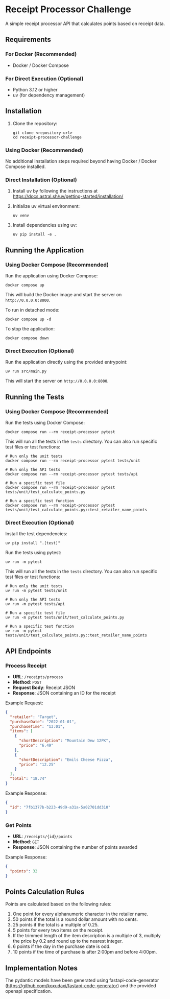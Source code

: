 # Receipt Processor Challenge

A simple receipt processor API that calculates points based on receipt data.

## Requirements

### For Docker (Recommended)
- Docker / Docker Compose

### For Direct Execution (Optional)
- Python 3.12 or higher
- uv (for dependency management)

## Installation

1. Clone the repository:
   ```
   git clone <repository-url>
   cd receipt-processor-challenge
   ```

### Using Docker (Recommended)
No additional installation steps required beyond having Docker / Docker Compose installed.

### Direct Installation (Optional)
1. Install uv by following the instructions at https://docs.astral.sh/uv/getting-started/installation/

2. Initialize uv virtual environment:
   ```
   uv venv
   ```

3. Install dependencies using uv:
   ```
   uv pip install -e .
   ```

## Running the Application

### Using Docker Compose (Recommended)
Run the application using Docker Compose:

```
docker compose up
```

This will build the Docker image and start the server on `http://0.0.0.0:8000`.

To run in detached mode:

```
docker compose up -d
```

To stop the application:

```
docker compose down
```

### Direct Execution (Optional)
Run the application directly using the provided entrypoint:

```
uv run src/main.py
```

This will start the server on `http://0.0.0.0:8000`.

## Running the Tests

### Using Docker Compose (Recommended)

Run the tests using Docker Compose:

```
docker compose run --rm receipt-processor pytest
```

This will run all the tests in the `tests` directory. You can also run specific test files or test functions:

```
# Run only the unit tests
docker compose run --rm receipt-processor pytest tests/unit

# Run only the API tests
docker compose run --rm receipt-processor pytest tests/api

# Run a specific test file
docker compose run --rm receipt-processor pytest tests/unit/test_calculate_points.py

# Run a specific test function
docker compose run --rm receipt-processor pytest tests/unit/test_calculate_points.py::test_retailer_name_points
```

### Direct Execution (Optional)

Install the test dependencies:

```
uv pip install ".[test]"
```

Run the tests using pytest:

```
uv run -m pytest
```

This will run all the tests in the `tests` directory. You can also run specific test files or test functions:

```
# Run only the unit tests
uv run -m pytest tests/unit

# Run only the API tests
uv run -m pytest tests/api

# Run a specific test file
uv run -m pytest tests/unit/test_calculate_points.py

# Run a specific test function
uv run -m pytest tests/unit/test_calculate_points.py::test_retailer_name_points
```

## API Endpoints

### Process Receipt

- **URL**: `/receipts/process`
- **Method**: `POST`
- **Request Body**: Receipt JSON
- **Response**: JSON containing an ID for the receipt

Example Request:
```json
{
  "retailer": "Target",
  "purchaseDate": "2022-01-01",
  "purchaseTime": "13:01",
  "items": [
    {
      "shortDescription": "Mountain Dew 12PK",
      "price": "6.49"
    },
    {
      "shortDescription": "Emils Cheese Pizza",
      "price": "12.25"
    }
  ],
  "total": "18.74"
}
```

Example Response:
```json
{
  "id": "7fb1377b-b223-49d9-a31a-5a02701dd310"
}
```

### Get Points

- **URL**: `/receipts/{id}/points`
- **Method**: `GET`
- **Response**: JSON containing the number of points awarded

Example Response:
```json
{
  "points": 32
}
```

## Points Calculation Rules

Points are calculated based on the following rules:

1. One point for every alphanumeric character in the retailer name.
2. 50 points if the total is a round dollar amount with no cents.
3. 25 points if the total is a multiple of 0.25.
4. 5 points for every two items on the receipt.
5. If the trimmed length of the item description is a multiple of 3, multiply the price by 0.2 and round up to the nearest integer.
6. 6 points if the day in the purchase date is odd.
7. 10 points if the time of purchase is after 2:00pm and before 4:00pm.

## Implementation Notes

The pydantic models have been generated using fastapi-code-generator (https://github.com/koxudaxi/fastapi-code-generator) and the provided openapi specification.
